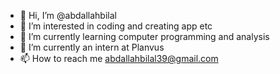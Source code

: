 - 👋 Hi, I’m @abdallahbilal
- 👀 I’m interested in coding and creating app etc
- 🌱 I’m currently learning computer programming and analysis
- 💞️ I’m currently an intern at Planvus
- 📫 How to reach me abdallahbilal39@gmail.com

<!---
abdallahbilal/abdallahbilal is a ✨ special ✨ repository because its `README.md` (this file) appears on your GitHub profile.
You can click the Preview link to take a look at your changes.
--->
